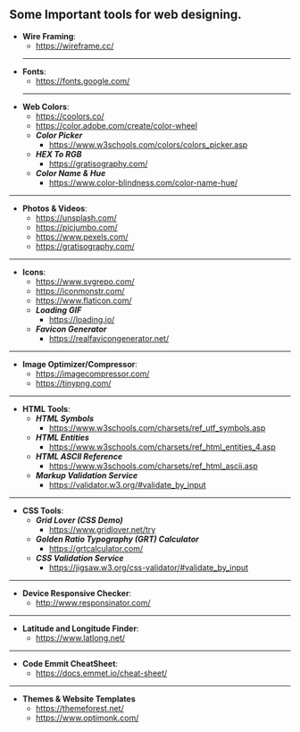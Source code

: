 ## Some Important tools for web designing.

- **Wire Framing**:
  - https://wireframe.cc/
  ---
- **Fonts**:
  - https://fonts.google.com/
  ---
- **Web Colors**:
  - https://coolors.co/
  - https://color.adobe.com/create/color-wheel
  - ***Color Picker***
    - https://www.w3schools.com/colors/colors_picker.asp
  - ***HEX To RGB***
    - https://gratisography.com/
  - ***Color Name & Hue***
    - https://www.color-blindness.com/color-name-hue/
---
- **Photos & Videos**:
  - https://unsplash.com/
  - https://picjumbo.com/
  - https://www.pexels.com/
  - https://gratisography.com/
---
- **Icons**:
  - https://www.svgrepo.com/
  - https://iconmonstr.com/ 
  - https://www.flaticon.com/
  - ***Loading GIF***
    - https://loading.io/
  - ***Favicon Generator***
    - https://realfavicongenerator.net/
---  
- **Image Optimizer/Compressor**:
  - https://imagecompressor.com/
  - https://tinypng.com/  
---
- **HTML Tools**:
  - ***HTML Symbols***
    - https://www.w3schools.com/charsets/ref_utf_symbols.asp
  - ***HTML Entities***
    - https://www.w3schools.com/charsets/ref_html_entities_4.asp
  - ***HTML ASCII Reference***
    - https://www.w3schools.com/charsets/ref_html_ascii.asp
  - ***Markup Validation Service***
    - https://validator.w3.org/#validate_by_input    
---
- **CSS Tools**:
  - ***Grid Lover (CSS Demo)***
    - https://www.gridlover.net/try
  - ***Golden Ratio Typography (GRT) Calculator*** 
    - https://grtcalculator.com/
  - ***CSS Validation Service***
    - https://jigsaw.w3.org/css-validator/#validate_by_input
---
- **Device Responsive Checker**:
  - http://www.responsinator.com/
  
 ---
- **Latitude and Longitude Finder**:
  - https://www.latlong.net/
---
- **Code Emmit CheatSheet**:
  - https://docs.emmet.io/cheat-sheet/
----
- **Themes & Website Templates**
  - https://themeforest.net/
  - https://www.optimonk.com/

